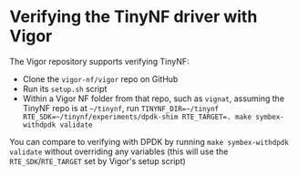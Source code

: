 # Verifying the TinyNF driver with Vigor

The Vigor repository supports verifying TinyNF:

- Clone the `vigor-nf/vigor` repo on GitHub
- Run its `setup.sh` script
- Within a Vigor NF folder from that repo, such as `vignat`, assuming the TinyNF repo is at `~/tinynf`, run `TINYNF_DIR=~/tinynf RTE_SDK=~/tinynf/experiments/dpdk-shim RTE_TARGET=. make symbex-withdpdk validate`

You can compare to verifying with DPDK by running `make symbex-withdpdk validate` without overriding any variables (this will use the `RTE_SDK`/`RTE_TARGET` set by Vigor's setup script)
